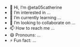 - 👋 Hi, I’m @eta05catherine
- 👀 I’m interested in ...
- 🌱 I’m currently learning ...
- 💞️ I’m looking to collaborate on ...
- 📫 How to reach me ...
- 😄 Pronouns: ...
- ⚡ Fun fact: ...

<!---
eta05catherine/eta05catherine is a ✨ special ✨ repository because its `README.md` (this file) appears on your GitHub profile.
You can click the Preview link to take a look at your changes.
--->

